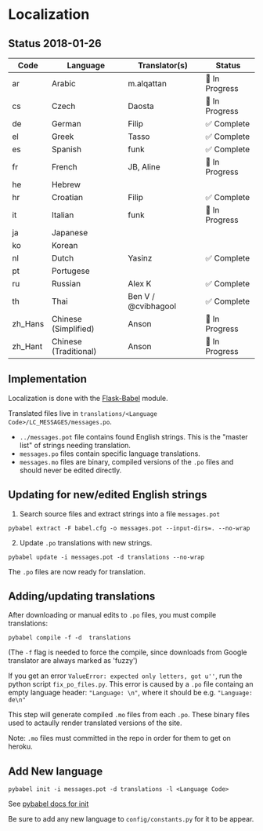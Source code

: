 # Localization

## Status 2018-01-26

| Code | Language | Translator(s) | Status |
| ---- | -------- | ------------- | ------ |
| ar | Arabic | m.alqattan | 🚧 In Progress |
| cs | Czech | Daosta | 🚧 In Progress |
| de | German | Filip | ✅ Complete |
| el | Greek | Tasso | ✅ Complete |
| es | Spanish | funk | ✅ Complete |
| fr | French | JB, Aline | 🚧 In Progress |
| he | Hebrew | | | |
| hr | Croatian | Filip | ✅ Complete |
| it | Italian | funk | 🚧 In Progress |
| ja | Japanese | | | |
| ko | Korean | | | |
| nl | Dutch | Yasinz | ✅ Complete |
| pt | Portugese | | | |
| ru | Russian | Alex K | ✅ Complete |
| th | Thai | Ben V / @cvibhagool | ✅ Complete |
| zh_Hans | Chinese (Simplified) | Anson | 🚧 In Progress |
| zh_Hant | Chinese (Traditional) | Anson | 🚧 In Progress |

## Implementation

Localization is done with the [Flask-Babel](https://pythonhosted.org/Flask-Babel/) module.

Translated files live in `translations/<Language Code>/LC_MESSAGES/messages.po`.

- `../messages.pot` file contains found English strings. This is the "master list" of strings needing translation.
- `messages.po` files contain specific language translations.
- `messages.mo` files are binary, compiled versions of the `.po` files and should never be edited directly.

## Updating for new/edited English strings

1. Search source files and extract strings into a file `messages.pot`
```
pybabel extract -F babel.cfg -o messages.pot --input-dirs=. --no-wrap
```

2. Update `.po` translations with new strings.
```
pybabel update -i messages.pot -d translations --no-wrap
```

The `.po` files are now ready for translation.

## Adding/updating translations

After downloading or manual edits to `.po` files, you must compile translations:
```
pybabel compile -f -d  translations
```
(The `-f` flag is needed to force the compile, since downloads from Google translator are always marked as 'fuzzy')

If you get an error `ValueError: expected only letters, got u''`, run the python script `fix_po_files.py`. This error is caused by a `.po` file containg an empty language header: `"Language: \n"`, where it should be e.g. `"Language: de\n"`

This step will generate compiled `.mo` files from each `.po`.  These binary files used to actaully render translated versions of the site.

Note: `.mo` files must committed in the repo in order for them to get on heroku.

## Add New language

```
pybabel init -i messages.pot -d translations -l <Language Code>
```
See [pybabel docs for init](http://babel.pocoo.org/en/latest/cmdline.html#init)

Be sure to add any new language to `config/constants.py` for it to be appear.



